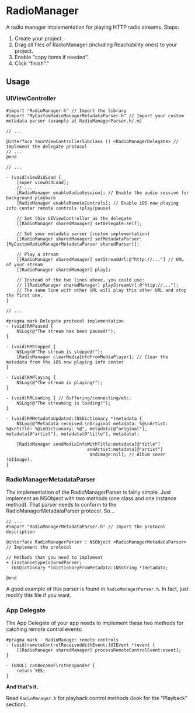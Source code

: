 # RadioManager
A radio manager implementation for playing HTTP radio streams.
Steps:

1. Create your project.
2. Drag all files of RadioManager (including Reachability ones) to your project.
3. Enable "copy items if needed".
4. Click "finish"."

## Usage

### UIViewController

```
#import "RadioManager.h" // Import the library
#import "MyCustomRadioManagerMetadataParser.h" // Import your custom metadata parser (example at RadioManagerParser.h/.m)

// ...

@interface YourViewControllerSubclass () <RadioManagerDelegate> // Implement the delegate protocol
// ...
@end

// ...

- (void)viewDidLoad {
    [super viewDidLoad];
    // ...
    [RadioManager enableAudioSession]; // Enable the audio session for background playback
    [RadioManager enableRemoteControls]; // Enable iOS now playing info center remote controls (play/pause)

    // Set this UIViewController as the delegate
    [[RadioManager sharedManager] setDelegate:self];
    
    // Set your metadata parser (custom implementation)
    [[RadioManager sharedManager] setMetadataParser:[MyCustomRadioManagerMetadataParser sharedParser]];

    // Play a stream
    [[RadioManager sharedManager] setStreamUrl:@"http://..."] // URL of your stream
    [[RadioManager sharedManager] play];

    // Instead of the two lines above, you could use:
    // [[RadioManager sharedManager] playStreamUrl:@"http://..."];
    // The same line with other URL will play this other URL and stop the first one.
}

// ...

#pragma mark Delegate protocol implementation
- (void)RMPaused {
    NSLog(@"The stream has been paused!");
}

- (void)RMStopped {
    NSLog(@"The stream is stopped!");
    [RadioManager clearMediaInfoFromMediaPlayer]; // Clear the metadata from the iOS now playing info center
}

- (void)RMPlaying {
    NSLog(@"The stream is playing!");
}

- (void)RMLoading { // Buffering/connecting/etc.
    NSLog(@"The streaming is loading!");
}

- (void)RMMetadataUpdated:(NSDictionary *)metadata {
    NSLog(@"Metadata received.\nOriginal metadata: %@\nArtist: %@\nTitle: %@\nDictionary: %@", metadata[@"original"], metadata[@"artist"], metadata[@"title"], metadata);

    [RadioManager sendMediaInfoWithTitle:metadata[@"title"]
                               andArtist:metadata[@"artist"]
                                andImage:nil]; // Album cover (UIImage).
}
```

### RadioManagerMetadataParser

The implementation of the RadioManagerParser is fairly simple. Just implement an NSObject with two methods (one class and one instance method). That parser needs to conform to the RadioManagerMetadataParser protocol. So...

```
// ...
#import "RadioManagerMetadataParser.h" // Import the protocol description

@interface RadioManagerParser : NSObject <RadioManagerMetadataParser> // Implement the protocol

// Methods that you need to implement
+ (instancetype)sharedParser;
- (NSDictionary *)dictionaryFromMetadata:(NSString *)metadata;

@end
```

A good example of this parser is found in `RadioManagerParser.h`. In fact, just modify this file if you want.

### App Delegate
The App Delegate of your app needs to implement these two methods for catching remote control events:
```
#pragma mark - RadioManager remote controls
- (void)remoteControlReceivedWithEvent:(UIEvent *)event {
    [[RadioManager sharedManager] processRemoteControlEvent:event];
}

- (BOOL) canBecomeFirstResponder {
    return YES;
}
```


**And that's it.**

Read `RadioManager.h` for playback control methods (look for the "Playback" section).